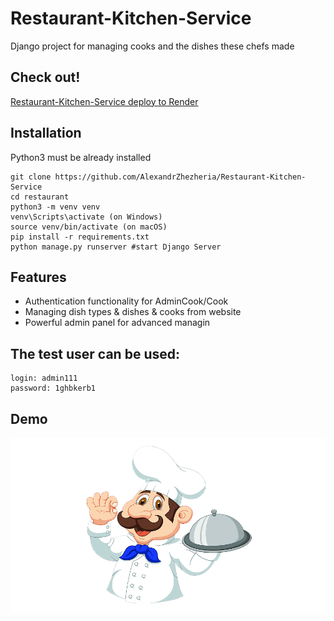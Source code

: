 # Restaurant-Kitchen-Service 

Django project for managing cooks and the dishes these chefs made

## Check out!

[Restaurant-Kitchen-Service deploy to Render](https://restaurant-kitchen-service-xi2k.onrender.com/)

## Installation

Python3 must be already installed

```shell
git clone https://github.com/AlexandrZhezheria/Restaurant-Kitchen-Service
cd restaurant
python3 -m venv venv
venv\Scripts\activate (on Windows)
source venv/bin/activate (on macOS)
pip install -r requirements.txt
python manage.py runserver #start Django Server
```

## Features

* Authentication functionality for AdminCook/Cook
* Managing dish types & dishes & cooks from website
* Powerful admin panel for advanced managin

## The test user can be used:
```
login: admin111
password: 1ghbkerb1
```
## Demo

![Website Interface](login_img1.png)


